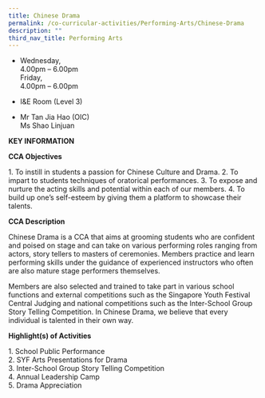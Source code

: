 ```yaml
---
title: Chinese Drama
permalink: /co-curricular-activities/Performing-Arts/Chinese-Drama
description: ""
third_nav_title: Performing Arts
---
```



*   Wednesday,  
    4.00pm – 6.00pm  
    Friday,  
    4.00pm – 6.00pm  
    

*   I&E Room (Level 3)  

*   Mr Tan Jia Hao (OIC)  
    Ms Shao Linjuan
		
**KEY INFORMATION**

**CCA Objectives**

1\. To instill in students a passion for Chinese Culture and Drama.
2.  To impart to students techniques of oratorical performances.
3.  To expose and nurture the acting skills and potential within each of our members.
4.  To build up one’s self-esteem by giving them a platform to showcase their talents.

**CCA Description**

Chinese Drama is a CCA that aims at grooming students who are confident and poised on stage and can take on various performing roles ranging from actors, story tellers to masters of ceremonies. Members practice and learn performing skills under the guidance of experienced instructors who often are also mature stage performers themselves.

Members are also selected and trained to take part in various school functions and external competitions such as the Singapore Youth Festival Central Judging and national competitions such as the Inter-School Group Story Telling Competition. In Chinese Drama, we believe that every individual is talented in their own way.

**Highlight(s) of Activities**

1\.  School Public Performance<br>
2.  SYF Arts Presentations for Drama<br>
3.  Inter-School Group Story Telling Competition<br>
4.  Annual Leadership Camp<br>
5.  Drama Appreciation